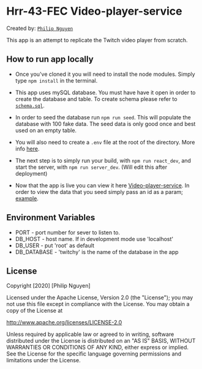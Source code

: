 # Hrr-43-FEC Video-player-service

Created by: [`Philip Nguyen`](https://www.linkedin.com/in/philip-nguyen-333963196/)

This app is an attempt to replicate the Twitch video player from scratch.

## How to run app locally

* Once you've cloned it you will need to install the node modules. Simply type `npm install` in the terminal.

* This app uses mySQL database. You must have have it open in order to create the database and table. To create schema please refer to [`schema.sql`](schema.sql).

* In order to seed the database run `npm run seed`. This will populate the database with 100 fake data. The seed data is only good once and best used on an empty table.

* You will also need to create a `.env` file at the root of the directory. More info [here](#environment-variables).

* The next step is to simply run your build, with `npm run react_dev`, and start the server, with `npm run server_dev`. (Will edit this after deployment)

* Now that the app is live you can view it here [Video-player-service](http://localhost:3001). In order to view the data that you seed simply pass an id as a param; [example](http://localhost:3001?9).

## Environment Variables

* PORT - port number for sever to listen to.
* DB_HOST - host name. If in development mode use 'localhost'
* DB_USER - put 'root' as default
* DB_DATABASE - 'twitchy' is the name of the database in the app


## License

Copyright [2020] [Philip Nguyen]

Licensed under the Apache License, Version 2.0 (the "License");
you may not use this file except in compliance with the License.
You may obtain a copy of the License at

http://www.apache.org/licenses/LICENSE-2.0

Unless required by applicable law or agreed to in writing, software
distributed under the License is distributed on an "AS IS" BASIS,
WITHOUT WARRANTIES OR CONDITIONS OF ANY KIND, either express or implied.
See the License for the specific language governing permissions and
limitations under the License.




